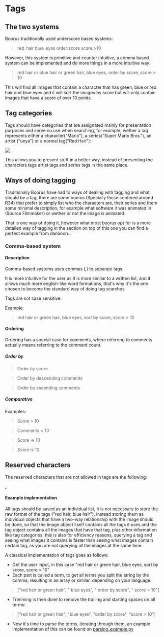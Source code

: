 # Tags

## The two systems
Boorus traditionally used underscore based systems:
> red_hair blue_eyes order:score score:>10

However, this system is primitive and counter intuitive, a comma based system can be implemented and do more things in a more intuitive way:

> red hair or blue hair or green hair, blue eyes, order by score, score > 10

This will find all images that contain a character that has green, blue or red hair and blue eyes and it will sort the images by score but will only contain images that have a score of over 10 points.

## Tag categories
Tags should have categories that are assignated mainly for presentation purposes and serve no use when searching, for example, wether a tag represents either a character("Mario"), a series("Super Mario Bros."), an artist ("unya") or a normal tag("Red Hair"):

![](https://i.imgur.com/inmnMk6.png)

This allows you to present stuff in a better way, instead of presenting the characters tags artist tags and series tags in the same place.

## Ways of doing tagging

Traditionally Boorus have had to ways of dealing with tagging and what should be a tag, there are some boorus (Specially those centered around R34) that prefer to simply list who the characters are, their series and them some minimal description, for example what software it was animated in (Source Filmmaker) or wether or not the image is animated.

That is one way of doing it, however what most boorus opt for is a more detailed way of tagging in the section on top of this one you can find a perfect example from danbooru.

### Comma-based system

#### Description
Comma-based systems uses commas (,) to separate tags.

It is more intuitive for the user as it is more similar to a written list, and it allows much more english-like word formations, that's why it's the one chosen to become the standard way of doing tag searches.

Tags are not case sensitive.

Example:
>red hair or green hair, blue eyes, sort by score, score > 10

#### Ordering
Ordering has a special case for comments, where referring to comments actually means referring to the comment count.
##### Order by
>Order by score

>Order by descending comments

>Order by ascending comments


##### Comparative
Examples:
> Score > 10

> Comments < 10

> Score => 10

> Score is 10

## Reserved characters
The reserved characters that are not allowed in tags are the following:

**,**

#### Example implementation
All tags should be saved as an individual list, it is not necessary to store the raw format of the tags ("red hair, blue hair"), instead storing them as individual objects that have a two-way relationship with the image should be done, so that the image object itself contains all the tags it uses and the tag object contains all the images that have that tag, plus other information like tag categories, this is also for efficiency reasons, querying a tag and seeing what images it contains is faster than seeing what images contain certain tag, as you are not querying all the images at the same time.

A classical implementation of tags goes as follows:
* Get the user input, in this case "red hair or green hair, blue eyes, sort by score, score > 10"
* Each part is called a term, to get all terms you split the string by the comma, resulting in an array or similar, depending on your language:

>["red hair or green hair", " blue eyes", " order by score", " score > 10"]

* Trimming is then done to remove the trailing and starting spaces on all terms:
>["red hair or green hair", "blue eyes", "order by score", "score > 10"]

* Now it's time to parse the terms, iterating through them, an example implementation of this can be found on [parsing_example.py](parsing_example.py)
